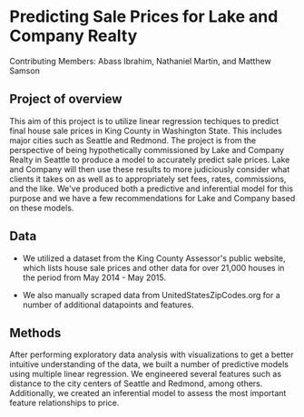 # Predicting Sale Prices for Lake and Company Realty
Contributing Members: Abass Ibrahim, Nathaniel Martin, and Matthew Samson

## Project of overview
This aim of this project is to utilize linear regression techiques to predict final house sale prices in King County in Washington State. This includes major cities such as Seattle and Redmond. The project is from the perspective of being hypothetically commissioned by Lake and Company Realty in Seattle to produce a model to accurately predict sale prices. Lake and Company will then use these results to more judiciously consider what clients it takes on as well as to appropriately set fees, rates, commissions, and the like. We've produced both a predictive and inferential model for this purpose and we have a few recommendations for Lake and Company based on these models.


## Data
- We utilized a dataset from the King County Assessor's public website, which lists house sale prices and other data for over 21,000 houses in the period from May 2014 - May 2015. 

- We also manually scraped data from UnitedStatesZipCodes.org for a number of additional datapoints and features.

## Methods
After performing exploratory data analysis with visualizations to get a better intuitive understanding of the data, we built a number of predictive models using multiple linear regression. We engineered several features such as distance to the city centers of Seattle and Redmond, among others. Additionally, we created an inferential model to assess the most important feature relationships to price. 
